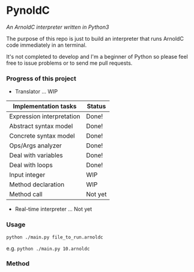 PynoldC
=======
*An ArnoldC interpreter written in Python3*

The purpose of this repo is just to build an interpreter that runs ArnoldC code immediately in an terminal.

It's not completed to develop and I'm a beginner of Python so please feel free to issue problems or to send me pull requests.

### Progress of this project

- Translator ... WIP

Implementation tasks     | Status
-------------------------|-------
Expression interpretation|Done!
Abstract syntax model    |Done!
Concrete syntax model    |Done!
Ops/Args analyzer        |Done!
Deal with variables      |Done!
Deal with loops          |Done!
Input integer            |WIP
Method declaration       |WIP
Method call              |Not yet

- Real-time interpreter ... Not yet

### Usage

`python ./main.py file_to_run.arnoldc`

e.g. `python ./main.py 10.arnoldc`

### Method

